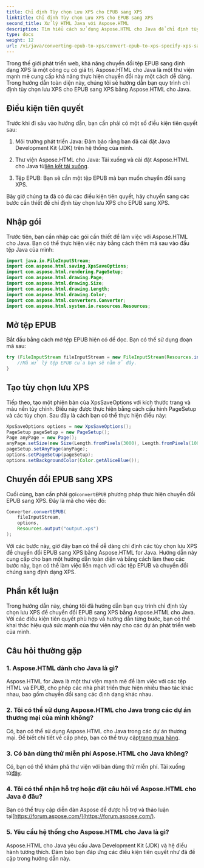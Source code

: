 ```yaml
---
title: Chỉ định Tùy chọn Lưu XPS cho EPUB sang XPS
linktitle: Chỉ định Tùy chọn Lưu XPS cho EPUB sang XPS
second_title: Xử lý HTML Java với Aspose.HTML
description: Tìm hiểu cách sử dụng Aspose.HTML cho Java để chỉ định tùy chọn lưu XPS cho EPUB sang XPS trong hướng dẫn từng bước này. Chuyển đổi tệp EPUB một cách liền mạch.
type: docs
weight: 12
url: /vi/java/converting-epub-to-xps/convert-epub-to-xps-specify-xps-save-options/
---
```

Trong thế giới phát triển web, khả năng chuyển đổi tệp EPUB sang định dạng XPS là một công cụ có giá trị. Aspose.HTML cho Java là một thư viện mạnh mẽ cung cấp khả năng thực hiện chuyển đổi này một cách dễ dàng. Trong hướng dẫn toàn diện này, chúng tôi sẽ hướng dẫn bạn quy trình chỉ định tùy chọn lưu XPS cho EPUB sang XPS bằng Aspose.HTML cho Java.

## Điều kiện tiên quyết

Trước khi đi sâu vào hướng dẫn, bạn cần phải có một số điều kiện tiên quyết sau:

1. Môi trường phát triển Java: Đảm bảo rằng bạn đã cài đặt Java Development Kit (JDK) trên hệ thống của mình.

2.  Thư viện Aspose.HTML cho Java: Tải xuống và cài đặt Aspose.HTML cho Java từ[liên kết tải xuống](https://releases.aspose.com/html/java/).

3. Tệp EPUB: Bạn sẽ cần một tệp EPUB mà bạn muốn chuyển đổi sang XPS.

Bây giờ chúng ta đã có đủ các điều kiện tiên quyết, hãy chuyển sang các bước cần thiết để chỉ định tùy chọn lưu XPS cho EPUB sang XPS.

## Nhập gói

Trước tiên, bạn cần nhập các gói cần thiết để làm việc với Aspose.HTML cho Java. Bạn có thể thực hiện việc này bằng cách thêm mã sau vào đầu tệp Java của mình:

```java
import java.io.FileInputStream;
import com.aspose.html.saving.XpsSaveOptions;
import com.aspose.html.rendering.PageSetup;
import com.aspose.html.drawing.Page;
import com.aspose.html.drawing.Size;
import com.aspose.html.drawing.Length;
import com.aspose.html.drawing.Color;
import com.aspose.html.converters.Converter;
import com.aspose.html.system.io.resources.Resources;
```

## Mở tệp EPUB

Bắt đầu bằng cách mở tệp EPUB hiện có để đọc. Bạn có thể sử dụng đoạn mã sau:

```java
try (FileInputStream fileInputStream = new FileInputStream(Resources.input("input.epub"))) {
    //Mã xử lý tệp EPUB của bạn sẽ nằm ở đây.
}
```

## Tạo tùy chọn lưu XPS

Tiếp theo, tạo một phiên bản của XpsSaveOptions với kích thước trang và màu nền tùy chỉnh. Điều này được thực hiện bằng cách cấu hình PageSetup và các tùy chọn. Sau đây là cách bạn có thể thực hiện điều này:

```java
XpsSaveOptions options = new XpsSaveOptions();
PageSetup pageSetup = new PageSetup();
Page anyPage = new Page();
anyPage.setSize(new Size(Length.fromPixels(3000), Length.fromPixels(1000)));
pageSetup.setAnyPage(anyPage);
options.setPageSetup(pageSetup);
options.setBackgroundColor(Color.getAliceBlue());
```

## Chuyển đổi EPUB sang XPS

 Cuối cùng, bạn cần phải gọi`convertEPUB` phương pháp thực hiện chuyển đổi EPUB sang XPS. Đây là mã cho việc đó:

```java
Converter.convertEPUB(
    fileInputStream,
    options,
    Resources.output("output.xps")
);
```

Với các bước này, giờ đây bạn có thể dễ dàng chỉ định các tùy chọn lưu XPS để chuyển đổi EPUB sang XPS bằng Aspose.HTML for Java. Hướng dẫn này cung cấp cho bạn một hướng dẫn toàn diện và bằng cách làm theo các bước này, bạn có thể làm việc liền mạch với các tệp EPUB và chuyển đổi chúng sang định dạng XPS.

## Phần kết luận

Trong hướng dẫn này, chúng tôi đã hướng dẫn bạn quy trình chỉ định tùy chọn lưu XPS để chuyển đổi EPUB sang XPS bằng Aspose.HTML cho Java. Với các điều kiện tiên quyết phù hợp và hướng dẫn từng bước, bạn có thể khai thác hiệu quả sức mạnh của thư viện này cho các dự án phát triển web của mình.

## Câu hỏi thường gặp

### 1. Aspose.HTML dành cho Java là gì?
Aspose.HTML for Java là một thư viện mạnh mẽ để làm việc với các tệp HTML và EPUB, cho phép các nhà phát triển thực hiện nhiều thao tác khác nhau, bao gồm chuyển đổi sang các định dạng khác nhau.

### 2. Tôi có thể sử dụng Aspose.HTML cho Java trong các dự án thương mại của mình không?
 Có, bạn có thể sử dụng Aspose.HTML cho Java trong các dự án thương mại. Để biết chi tiết về cấp phép, bạn có thể truy cập[trang mua hàng](https://purchase.aspose.com/buy).

### 3. Có bản dùng thử miễn phí Aspose.HTML cho Java không?
 Có, bạn có thể khám phá thư viện với bản dùng thử miễn phí. Tải xuống từ[đây](https://releases.aspose.com/).

### 4. Tôi có thể nhận hỗ trợ hoặc đặt câu hỏi về Aspose.HTML cho Java ở đâu?
 Bạn có thể truy cập diễn đàn Aspose để được hỗ trợ và thảo luận tại[https://forum.aspose.com/](https://forum.aspose.com/).

### 5. Yêu cầu hệ thống cho Aspose.HTML cho Java là gì?
Aspose.HTML cho Java yêu cầu Java Development Kit (JDK) và hệ điều hành tương thích. Đảm bảo bạn đáp ứng các điều kiện tiên quyết như đã đề cập trong hướng dẫn này.